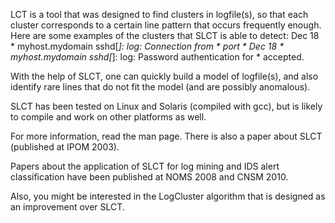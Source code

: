 LCT is a tool that was designed to find clusters in logfile(s), so that each cluster corresponds to a certain line pattern that occurs frequently enough. Here are some examples of the clusters that SLCT is able to detect:
Dec 18 * myhost.mydomain sshd[*]: log: Connection from * port *
Dec 18 * myhost.mydomain sshd[*]: log: Password authentication for * accepted.

With the help of SLCT, one can quickly build a model of logfile(s), and also identify rare lines that do not fit the model (and are possibly anomalous).

SLCT has been tested on Linux and Solaris (compiled with gcc), but is likely to compile and work on other platforms as well.

For more information, read the man page. There is also a paper about SLCT (published at IPOM 2003).

Papers about the application of SLCT for log mining and IDS alert classification have been published at NOMS 2008 and CNSM 2010.

Also, you might be interested in the LogCluster algorithm that is designed as an improvement over SLCT.
